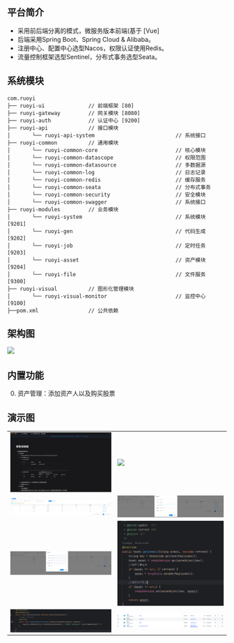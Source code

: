 ## 平台简介


* 采用前后端分离的模式，微服务版本前端(基于 [Vue]
* 后端采用Spring Boot、Spring Cloud & Alibaba。
* 注册中心、配置中心选型Nacos，权限认证使用Redis。
* 流量控制框架选型Sentinel，分布式事务选型Seata。



## 系统模块

~~~
com.ruoyi     
├── ruoyi-ui              // 前端框架 [80]
├── ruoyi-gateway         // 网关模块 [8080]
├── ruoyi-auth            // 认证中心 [9200]
├── ruoyi-api             // 接口模块
│       └── ruoyi-api-system                          // 系统接口
├── ruoyi-common          // 通用模块
│       └── ruoyi-common-core                         // 核心模块
│       └── ruoyi-common-datascope                    // 权限范围
│       └── ruoyi-common-datasource                   // 多数据源
│       └── ruoyi-common-log                          // 日志记录
│       └── ruoyi-common-redis                        // 缓存服务
│       └── ruoyi-common-seata                        // 分布式事务
│       └── ruoyi-common-security                     // 安全模块
│       └── ruoyi-common-swagger                      // 系统接口
├── ruoyi-modules         // 业务模块
│       └── ruoyi-system                              // 系统模块 [9201]
│       └── ruoyi-gen                                 // 代码生成 [9202]
│       └── ruoyi-job                                 // 定时任务 [9203]
│       └── ruoyi-asset                               // 资产模块 [9204]
│       └── ruoyi-file                                // 文件服务 [9300]
├── ruoyi-visual          // 图形化管理模块
│       └── ruoyi-visual-monitor                      // 监控中心 [9100]
├──pom.xml                // 公共依赖
~~~

## 架构图

<img src="https://oscimg.oschina.net/oscnet/up-82e9722ecb846786405a904bafcf19f73f3.png"/>

## 内置功能
0.  资产管理：添加资产人以及购买股票





## 演示图

<table>
    <tr>
        <td><img src="https://github.com/taohyson/interview/blob/main/md-images/requirement.jpg?raw=true"/></td>
         <td><img src="https://oscimg.oschina.net/oscnet/cd1f90be5f2684f4560c9519c0f2a232ee8.jpg"/></td>
    </tr>
   <tr>
        <td><img src="https://github.com/taohyson/interview/blob/main/md-images/asset_list_image.png?raw=true"/></td>   
        <td><img src="https://github.com/taohyson/interview/blob/main/md-images/asset_add_image.png?raw=true"/></td>
    </tr>
     <tr>
        <td><img src="https://github.com/taohyson/interview/blob/main/md-images/asset_update_image.png?raw=true"/></td>   
        <td><img src="https://github.com/taohyson/interview/blob/main/md-images/redis_iamge_code_image.png?raw=true"/></td>
    </tr>
       <tr>
        <td><img src="https://github.com/taohyson/interview/blob/main/md-images/webSocker_code_image.png?raw=true"/></td>   
        <td><img src="https://github.com/taohyson/interview/blob/main/md-images/third_docker_image.png?raw=true"/></td>
    </tr>
</table>


